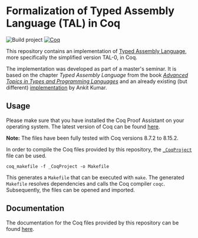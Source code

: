 # Formalization of Typed Assembly Language (TAL) in Coq

![Build project](https://github.com/matthesjh/coq-tal/workflows/Build%20project/badge.svg)
[![Coq](https://img.shields.io/badge/coq-%3E%3D8.7.2-brightgreen)](https://coq.inria.fr/)

This repository contains an implementation of [Typed Assembly Language](https://www.cs.cornell.edu/talc/), more specifically the simplified version TAL-0, in Coq.

The implementation was developed as part of a master's seminar. It is based on the chapter *Typed Assembly Language* from the book [*Advanced Topics in Types and Programming Languages*](https://www.cis.upenn.edu/~bcpierce/attapl/) and an already existing (but different) [implementation](https://github.com/ankitku/TAL0/) by Ankit Kumar.

## Usage

Please make sure that you have installed the Coq Proof Assistant on your operating system. The latest version of Coq can be found [here](https://coq.inria.fr/download).

**Note:** The files have been fully tested with Coq versions 8.7.2 to 8.15.2.

In order to compile the Coq files provided by this repository, the [`_CoqProject`](_CoqProject) file can be used.

```shell
coq_makefile -f _CoqProject -o Makefile
```

This generates a `Makefile` that can be executed with `make`. The generated `Makefile` resolves dependencies and calls the Coq compiler `coqc`. Subsequently, the files can be opened and imported.

## Documentation

The documentation for the Coq files provided by this repository can be found [here](https://matthesjh.github.io/coq-tal/).